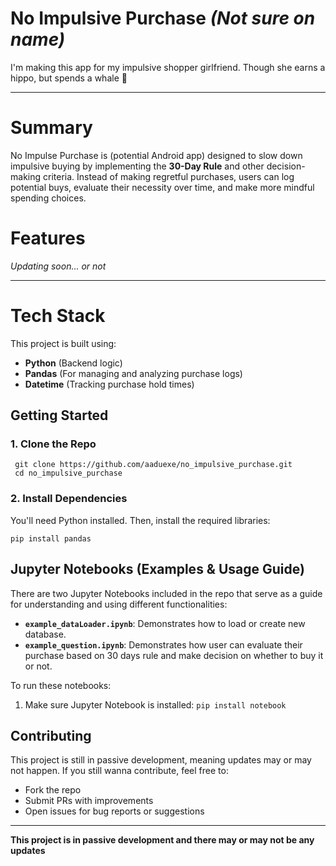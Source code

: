 # No Impulsive Purchase _(Not sure on name)_
 I'm making this app for my impulsive shopper girlfriend. Though she earns a hippo, but spends a whale 🐳

---
# Summary
No Impulse Purchase is (potential Android app) designed to slow down impulsive buying by implementing the **30-Day Rule** and other decision-making criteria. Instead of making regretful purchases, users can log potential buys, evaluate their necessity over time, and make more mindful spending choices.

# Features
_Updating soon... or not_

---
# Tech Stack

This project is built using:

- **Python** (Backend logic)
- **Pandas** (For managing and analyzing purchase logs)
- **Datetime** (Tracking purchase hold times)

## Getting Started

### 1. Clone the Repo

```
 git clone https://github.com/aaduexe/no_impulsive_purchase.git
 cd no_impulsive_purchase
```

### 2. Install Dependencies

You'll need Python installed. Then, install the required libraries:

```
pip install pandas
```

## Jupyter Notebooks (Examples & Usage Guide)

There are two Jupyter Notebooks included in the repo that serve as a guide for understanding and using different functionalities:

- **`example_dataLoader.ipynb`**: Demonstrates how to load or create new database.
- **`example_question.ipynb`**: Demonstrates how user can evaluate their purchase based on 30 days rule and make decision on whether to buy it or not.

To run these notebooks:

1. Make sure Jupyter Notebook is installed:
    `pip install notebook`
## Contributing

This project is still in passive development, meaning updates may or may not happen. If you still wanna contribute, feel free to:

- Fork the repo
- Submit PRs with improvements
- Open issues for bug reports or suggestions

---
**This project is in passive development and there may or may not be any updates**
